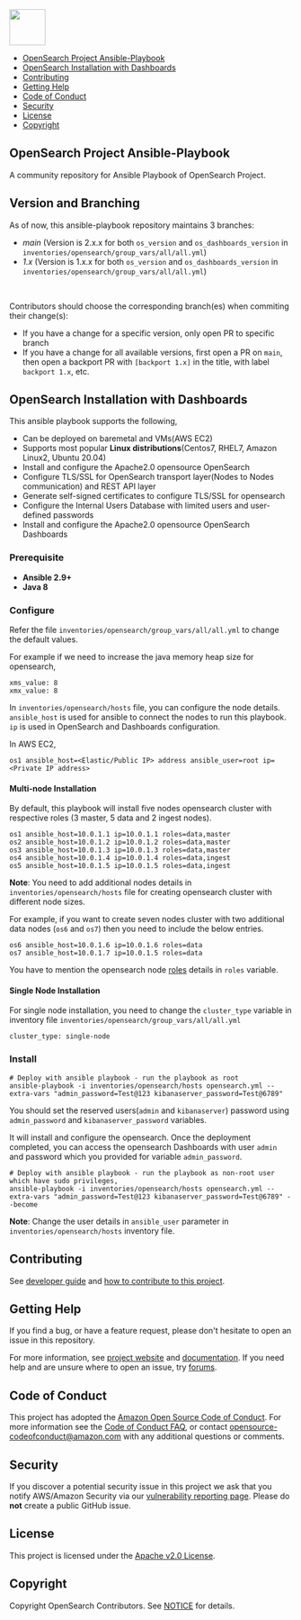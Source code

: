<img src="https://opensearch.org/assets/brand/SVG/Logo/opensearch_logo_default.svg" height="64px"/>

- [OpenSearch Project Ansible-Playbook](#helm-charts)
- [OpenSearch Installation with Dashboards](opensearch-installation-with-dashboards)
- [Contributing](#contributing)
- [Getting Help](#getting-help)
- [Code of Conduct](#code-of-conduct)
- [Security](#security)
- [License](#license)
- [Copyright](#copyright)

## OpenSearch Project Ansible-Playbook

A community repository for Ansible Playbook of OpenSearch Project.

## Version and Branching
As of now, this ansible-playbook repository maintains 3 branches:
* _main_ (Version is 2.x.x for both `os_version` and `os_dashboards_version` in `inventories/opensearch/group_vars/all/all.yml`)
* _1.x_ (Version is 1.x.x for both `os_version` and `os_dashboards_version` in `inventories/opensearch/group_vars/all/all.yml`)
<br>

Contributors should choose the corresponding branch(es) when commiting their change(s):
* If you have a change for a specific version, only open PR to specific branch
* If you have a change for all available versions, first open a PR on `main`, then open a backport PR with `[backport 1.x]` in the title, with label `backport 1.x`, etc.

## OpenSearch Installation with Dashboards

This ansible playbook supports the following,

- Can be deployed on baremetal and VMs(AWS EC2)
- Supports most popular **Linux distributions**(Centos7, RHEL7, Amazon Linux2, Ubuntu 20.04)
- Install and configure the Apache2.0 opensource OpenSearch
- Configure TLS/SSL for OpenSearch transport layer(Nodes to Nodes communication) and REST API layer
- Generate self-signed certificates to configure TLS/SSL for opensearch
- Configure the Internal Users Database with limited users and user-defined passwords
- Install and configure the Apache2.0 opensource OpenSearch Dashboards

### Prerequisite

- **Ansible 2.9+**
- **Java 8**

### Configure

Refer the file `inventories/opensearch/group_vars/all/all.yml` to change the default values.

For example if we need to increase the java memory heap size for opensearch,

    xms_value: 8
    xmx_value: 8

In `inventories/opensearch/hosts` file, you can configure the node details.
`ansible_host` is used for ansible to connect the nodes to run this playbook.
`ip` is used in OpenSearch and Dashboards configuration.

In AWS EC2,
```
os1 ansible_host=<Elastic/Public IP> address ansible_user=root ip=<Private IP address>
```

#### Multi-node Installation

By default, this playbook will install five nodes opensearch cluster with respective roles (3 master, 5 data and 2 ingest nodes).

```
os1 ansible_host=10.0.1.1 ip=10.0.1.1 roles=data,master
os2 ansible_host=10.0.1.2 ip=10.0.1.2 roles=data,master
os3 ansible_host=10.0.1.3 ip=10.0.1.3 roles=data,master
os4 ansible_host=10.0.1.4 ip=10.0.1.4 roles=data,ingest
os5 ansible_host=10.0.1.5 ip=10.0.1.5 roles=data,ingest
```

**Note**: You need to add additional nodes details in `inventories/opensearch/hosts` file for creating opensearch cluster with different node sizes.

For example, if you want to create seven nodes cluster with two additional data nodes (`os6` and `os7`) then you need to include the below entries.

```
os6 ansible_host=10.0.1.6 ip=10.0.1.6 roles=data
os7 ansible_host=10.0.1.7 ip=10.0.1.5 roles=data
```

You have to mention the opensearch node [roles](https://opensearch.org/docs/latest/opensearch/cluster/) details in `roles` variable.

#### Single Node Installation

For single node installation, you need to change the `cluster_type` variable in inventory file `inventories/opensearch/group_vars/all/all.yml`

```
cluster_type: single-node
```

### Install


    # Deploy with ansible playbook - run the playbook as root
    ansible-playbook -i inventories/opensearch/hosts opensearch.yml --extra-vars "admin_password=Test@123 kibanaserver_password=Test@6789"

You should set the reserved users(`admin` and `kibanaserver`) password using `admin_password` and `kibanaserver_password` variables.

It will install and configure the opensearch. Once the deployment completed, you can access the opensearch Dashboards with user `admin` and password which you provided for variable `admin_password`.

    # Deploy with ansible playbook - run the playbook as non-root user which have sudo privileges,
    ansible-playbook -i inventories/opensearch/hosts opensearch.yml --extra-vars "admin_password=Test@123 kibanaserver_password=Test@6789" --become

**Note**: Change the user details in `ansible_user` parameter in `inventories/opensearch/hosts`  inventory file.

## Contributing

See [developer guide](DEVELOPER_GUIDE.md) and [how to contribute to this project](CONTRIBUTING.md).

## Getting Help

If you find a bug, or have a feature request, please don't hesitate to open an issue in this repository.

For more information, see [project website](https://opensearch.org/) and [documentation](https://docs-beta.opensearch.org/). If you need help and are unsure where to open an issue, try [forums](https://discuss.opendistrocommunity.dev/).

## Code of Conduct

This project has adopted the [Amazon Open Source Code of Conduct](CODE_OF_CONDUCT.md). For more information see the [Code of Conduct FAQ](https://aws.github.io/code-of-conduct-faq), or contact [opensource-codeofconduct@amazon.com](mailto:opensource-codeofconduct@amazon.com) with any additional questions or comments.

## Security

If you discover a potential security issue in this project we ask that you notify AWS/Amazon Security via our [vulnerability reporting page](http://aws.amazon.com/security/vulnerability-reporting/). Please do **not** create a public GitHub issue.

## License

This project is licensed under the [Apache v2.0 License](LICENSE.txt).

## Copyright

Copyright OpenSearch Contributors. See [NOTICE](NOTICE.txt) for details.
